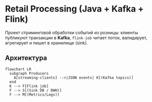 # Retail Processing (Java + Kafka + Flink)

Проект стриминговой обработки событий из розницы: клиенты публикуют транзакции в **Kafka**, `flink-job` читает поток, валидирует, агрегирует и пишет в хранилище (sink).

## Архитектура
```mermaid
flowchart LR
  subgraph Producers
    A[streaming-clients] -->|JSON events| K[(Kafka topics)]
  end
  K --> F[Flink job]
  F --> S[(Sink DB / DWH)]
  F --> M[(Metrics/Logs)]
